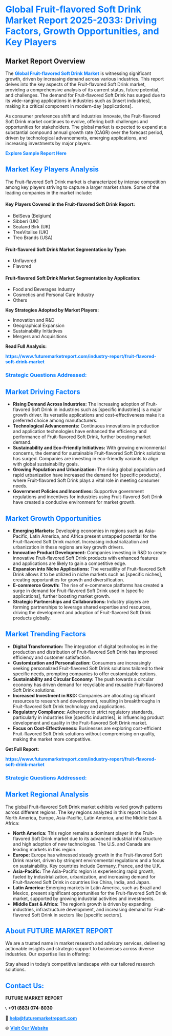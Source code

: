 <h1 style="color: #007BFF;">Global Fruit-flavored Soft Drink Market Report 2025-2033: Driving Factors, Growth Opportunities, and Key Players</h1>

<section id="overview">
<h2>Market Report Overview</h2>
<p>The <a href="https://www.futuremarketreport.com/industry-report/fruit-flavored-soft-drink-market" style="color: #007BFF; text-decoration: none;"><strong>Global Fruit-flavored Soft Drink Market</strong></a> is witnessing significant growth, driven by increasing demand across various industries. This report delves into the key aspects of the Fruit-flavored Soft Drink market, providing a comprehensive analysis of its current status, future potential, and challenges. The demand for Fruit-flavored Soft Drink has surged due to its wide-ranging applications in industries such as [insert industries], making it a critical component in modern-day [applications].</p>
<p>As consumer preferences shift and industries innovate, the Fruit-flavored Soft Drink market continues to evolve, offering both challenges and opportunities for stakeholders. The global market is expected to expand at a substantial compound annual growth rate (CAGR) over the forecast period, driven by technological advancements, emerging applications, and increasing investments by major players.</p>
</section>

<section id="overview">
<p><a href="https://www.futuremarketreport.com/request-sample/reportId=37353" style="color: #007BFF; text-decoration: none;"><strong>Explore Sample Report Here</strong></a></p>
</section>

<section id="key-players">
<h2 style="color: #007BFF;">Market Key Players Analysis</h2>
<p>The Fruit-flavored Soft Drink market is characterized by intense competition among key players striving to capture a larger market share. Some of the leading companies in the market include:</p>
<h4>Key Players Covered in the Fruit-flavored Soft Drink Report:</h4>
<ul><li>BelSeva (Belgium)</li><li>Sibberi (UK)</li><li>Sealand Birk (UK)</li><li>TreeVitalise (UK)</li><li>Treo Brands (USA)</li></ul>
<h4>Fruit-flavored Soft Drink Market Segmentation by Type:</h4>
<ul><li>Unflavored</li><li>Flavored</li></ul>

<h4>Fruit-flavored Soft Drink Market Segmentation by Application:</h4>
<ul><li>Food and Beverages Industry</li><li>Cosmetics and Personal Care Industry</li><li>Others</li></ul>
<p><strong>Key Strategies Adopted by Market Players:</strong></p>
<ul>
<li>Innovation and R&D</li>
<li>Geographical Expansion</li>
<li>Sustainability Initiatives</li>
<li>Mergers and Acquisitions</li>
</ul>
</section>

<section>
<p><strong>Read Full Analysis: </strong></p><a href="https://www.futuremarketreport.com/industry-report/fruit-flavored-soft-drink-market" style="color: #007BFF; text-decoration: none;"><strong>https://www.futuremarketreport.com/industry-report/fruit-flavored-soft-drink-market</strong></a>
<h3 style="color: #007BFF;">Strategic Questions Addressed:</h3>
</section>

<section id="driving-factors">
<h2 style="color: #007BFF;">Market Driving Factors</h2>
<ul>
<li><strong>Rising Demand Across Industries:</strong> The increasing adoption of Fruit-flavored Soft Drink in industries such as [specific industries] is a major growth driver. Its versatile applications and cost-effectiveness make it a preferred choice among manufacturers.</li>
<li><strong>Technological Advancements:</strong> Continuous innovations in production and application technologies have enhanced the efficiency and performance of Fruit-flavored Soft Drink, further boosting market demand.</li>
<li><strong>Sustainability and Eco-Friendly Initiatives:</strong> With growing environmental concerns, the demand for sustainable Fruit-flavored Soft Drink solutions has surged. Companies are investing in eco-friendly variants to align with global sustainability goals.</li>
<li><strong>Growing Population and Urbanization:</strong> The rising global population and rapid urbanization have increased the demand for [specific products], where Fruit-flavored Soft Drink plays a vital role in meeting consumer needs.</li>
<li><strong>Government Policies and Incentives:</strong> Supportive government regulations and incentives for industries using Fruit-flavored Soft Drink have created a conducive environment for market growth.</li>
</ul>
</section>

<section id="growth-opportunities">
<h2 style="color: #007BFF;">Market Growth Opportunities</h2>
<ul>
<li><strong>Emerging Markets:</strong> Developing economies in regions such as Asia-Pacific, Latin America, and Africa present untapped potential for the Fruit-flavored Soft Drink market. Increasing industrialization and urbanization in these regions are key growth drivers.</li>
<li><strong>Innovative Product Development:</strong> Companies investing in R&D to create innovative Fruit-flavored Soft Drink products with enhanced features and applications are likely to gain a competitive edge.</li>
<li><strong>Expansion into Niche Applications:</strong> The versatility of Fruit-flavored Soft Drink allows it to be utilized in niche markets such as [specific niches], creating opportunities for growth and diversification.</li>
<li><strong>E-commerce Growth:</strong> The rise of e-commerce platforms has created a surge in demand for Fruit-flavored Soft Drink used in [specific applications], further boosting market growth.</li>
<li><strong>Strategic Partnerships and Collaborations:</strong> Industry players are forming partnerships to leverage shared expertise and resources, driving the development and adoption of Fruit-flavored Soft Drink products globally.</li>
</ul>
</section>

<section id="trending-factors">
<h2 style="color: #007BFF;">Market Trending Factors</h2>
<ul>
<li><strong>Digital Transformation:</strong> The integration of digital technologies in the production and distribution of Fruit-flavored Soft Drink has improved efficiency and customer satisfaction.</li>
<li><strong>Customization and Personalization:</strong> Consumers are increasingly seeking personalized Fruit-flavored Soft Drink solutions tailored to their specific needs, prompting companies to offer customizable options.</li>
<li><strong>Sustainability and Circular Economy:</strong> The push towards a circular economy has driven demand for recyclable and reusable Fruit-flavored Soft Drink solutions.</li>
<li><strong>Increased Investment in R&D:</strong> Companies are allocating significant resources to research and development, resulting in breakthroughs in Fruit-flavored Soft Drink technology and applications.</li>
<li><strong>Regulatory Compliance:</strong> Adherence to strict regulatory standards, particularly in industries like [specific industries], is influencing product development and quality in the Fruit-flavored Soft Drink market.</li>
<li><strong>Focus on Cost-Effectiveness:</strong> Businesses are exploring cost-efficient Fruit-flavored Soft Drink solutions without compromising on quality, making the market more competitive.</li>
</ul>
</section>

<section>
<p><strong>Get Full Report: </strong></p><a href="https://www.futuremarketreport.com/industry-report/fruit-flavored-soft-drink-market" style="color: #007BFF; text-decoration: none;"><strong>https://www.futuremarketreport.com/industry-report/fruit-flavored-soft-drink-market</strong></a>
<h3 style="color: #007BFF;">Strategic Questions Addressed:</h3>
</section>


<section id="regional-analysis">
<h2 style="color: #007BFF;">Market Regional Analysis</h2>
<p>The global Fruit-flavored Soft Drink market exhibits varied growth patterns across different regions. The key regions analyzed in this report include North America, Europe, Asia-Pacific, Latin America, and the Middle East & Africa:</p>
<ul>
<li><strong>North America:</strong> This region remains a dominant player in the Fruit-flavored Soft Drink market due to its advanced industrial infrastructure and high adoption of new technologies. The U.S. and Canada are leading markets in this region.</li>
<li><strong>Europe:</strong> Europe has witnessed steady growth in the Fruit-flavored Soft Drink market, driven by stringent environmental regulations and a focus on sustainability. Key countries include Germany, France, and the U.K.</li>
<li><strong>Asia-Pacific:</strong> The Asia-Pacific region is experiencing rapid growth, fueled by industrialization, urbanization, and increasing demand for Fruit-flavored Soft Drink in countries like China, India, and Japan.</li>
<li><strong>Latin America:</strong> Emerging markets in Latin America, such as Brazil and Mexico, present significant opportunities for the Fruit-flavored Soft Drink market, supported by growing industrial activities and investments.</li>
<li><strong>Middle East & Africa:</strong> The region’s growth is driven by expanding industries, infrastructure development, and increasing demand for Fruit-flavored Soft Drink in sectors like [specific sectors].</li>
</ul>
</section>

<footer>
<h2 style="color: #007BFF;">About FUTURE MARKET REPORT</h2>
<p>We are a trusted name in market research and advisory services, delivering actionable insights and strategic support to businesses across diverse industries. Our expertise lies in offering:</p>

<p>Stay ahead in today’s competitive landscape with our tailored research solutions.</p>

<h2 style="color: #007BFF;">Contact Us:</h2>
<p><strong>FUTURE MARKET REPORT</strong></p>
<p>📞 <strong>+91 (883) 074-8030</strong></p>
<p>📧 <strong><a href="mailto:help@futuremarketreport.com" style="color: #007BFF;">help@futuremarketreport.com</a></strong></p>
<p>🌐 <strong><a href="https://www.futuremarketreport.com/" style="color: #007BFF;">Visit Our Website</a></strong></p>
</footer>